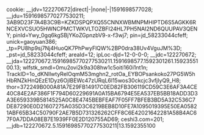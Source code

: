 cookie: __jdv=122270672|direct|-|none|-|1591698577028; __jdu=15916985770277530211; 3AB9D23F7A4B3C9B=KZKDSPQPXQ55CNNXWBMNPMHIPTD6S5AGKK6RNCEXVCSUO5HWNCPMCTWKVLTOZBFI24HL7PH5NAI2ND6QUUPAV3QENY; pinId=Ywy_0gq6kgSBjYKoZGpnzbV9-x-f3wj7; pin=jd_58233044cfeff; unick=gaoyuan386; _tp=PU8hp9sj7Nj4HuoQK7PhPwyFlQW%2BP0dra38Uv4VguJM%3D; _pst=jd_58233044cfeff; areaId=12; ipLoc-djd=12-0-0-0; __jdc=122270672; __jda=122270672.15916985770277530211.1591698577.1592301261.1592355100.13; wlfstk_smdl=0mu2ovi2k9a308hw1c5oiti160i1nt1n; TrackID=1o_dKNIlwtyRelOqmM53mghn2_rotOa_EYBOPsankoko27PG5W5hHbRNZkHnQEzE1Dyz6OjlBEWc47zURqL6l15wos30ckcjc3vfjIyQ9_H8; thor=372249B000A81A7E29FB14917C0ED82FB306119CD59C3E6AF3A4CE40C84E2AF386F1F794D60229691A0A15BA6794E5EA537EB5BB18ADD3D3A3E659339B5814525A0C8E4745BEBFEAF7F05FF7BFEB3BD5A32C536C7DE87290E0D21607275A035D3C6219BEB8D10FE7A1095019395E50EA05821ABF65B34C50790F2AE7B5D731326262CFF8C6E42021642281A58B4AC67F0A7DDA08EB7E1939FF0E2D120755AD69; ceshi3.com=201; __jdb=122270672.5.15916985770277530211|13.1592355100
